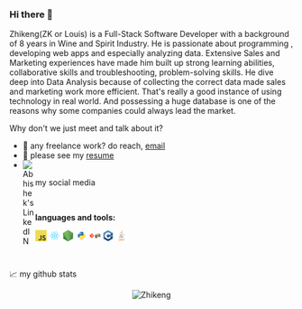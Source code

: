 <!--
**Zhikeng/Zhikeng** is a ✨ _special_ ✨ repository because its `README.md` (this file) appears on your GitHub profile.

Here are some ideas to get you started:

- 🔭 I’m currently working on ...
- 🌱 I’m currently learning ...
- 👯 I’m looking to collaborate on ...
- 🤔 I’m looking for help with ...
- 💬 Ask me about ...
- 📫 How to reach me: ...
- 😄 Pronouns: ...
- ⚡ Fun fact: ...
-->

### Hi there 👋

Zhikeng(ZK or Louis) is a Full-Stack Software Developer with a background of 8 years in Wine and Spirit Industry. He is passionate about programming , developing web apps and especially analyzing data. Extensive Sales and Marketing experiences have made him built up strong learning abilities,  collaborative skills and troubleshooting, problem-solving skills. 
He dive deep into Data Analysis because of collecting the correct data made sales and marketing work more efficient. That's really a good instance of using technology in real world. And possessing a huge database is one of the reasons why some companies could always lead the market. 

Why don't we just meet and talk about it?
- 💼 any freelance work? do reach, [email](mailto:kongzhikeng@gmail.com)
- 📄 please see my [resume](https://docs.google.com/document/d/1QEn4S7SVHmVYStuJGdt9jjxIDg6YjRV612iCUKVlQdE/edit?usp=sharing)
- <a href="https://www.linkedin.com/in/zhikeng-kong/">
  <img align="left" alt="Abhishek's LinkedIN" width="22px" src="https://raw.githubusercontent.com/peterthehan/peterthehan/master/assets/linkedin.svg" />
</a> my social media

<br />

**languages and tools:**  

<code><img height="20" src="https://raw.githubusercontent.com/github/explore/80688e429a7d4ef2fca1e82350fe8e3517d3494d/topics/javascript/javascript.png"></code>
<code><img height="20" src="https://raw.githubusercontent.com/github/explore/80688e429a7d4ef2fca1e82350fe8e3517d3494d/topics/react/react.png"></code>
<code><img height="20" src="https://raw.githubusercontent.com/github/explore/80688e429a7d4ef2fca1e82350fe8e3517d3494d/topics/nodejs/nodejs.png"></code>
<code><img height="20" src="https://raw.githubusercontent.com/github/explore/80688e429a7d4ef2fca1e82350fe8e3517d3494d/topics/python/python.png"></code>
<code><img height="20" src="https://raw.githubusercontent.com/github/explore/80688e429a7d4ef2fca1e82350fe8e3517d3494d/topics/git/git.png"></code>
<code><img height="20" src="https://raw.githubusercontent.com/github/explore/80688e429a7d4ef2fca1e82350fe8e3517d3494d/topics/cpp/cpp.png"></code>
<code><img height="20" src="https://raw.githubusercontent.com/github/explore/80688e429a7d4ef2fca1e82350fe8e3517d3494d/topics/java/java.png"></code>

<br />

📈 my github stats

<p align="center"> <img src="https://github-readme-stats.vercel.app/api?username=Zhikeng&show_icons=true&theme=gotham" alt="Zhikeng" />
